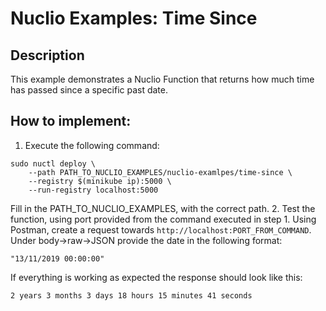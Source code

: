 # Nuclio Examples: Time Since

## Description
This example demonstrates a Nuclio Function that returns how much time has passed since a specific past date.

## How to implement:
1. Execute the following command:
```
sudo nuctl deploy \
    --path PATH_TO_NUCLIO_EXAMPLES/nuclio-examlpes/time-since \
    --registry $(minikube ip):5000 \
    --run-registry localhost:5000
```
Fill in the PATH_TO_NUCLIO_EXAMPLES, with the correct path. 
2. Test the function, using port provided from the command executed in step 1. Using Postman, create a request towards `http://localhost:PORT_FROM_COMMAND`. Under body->raw->JSON provide the date in the following format:
```
"13/11/2019 00:00:00"
```
If everything is working as expected the response should look like this:
```
2 years 3 months 3 days 18 hours 15 minutes 41 seconds
```
